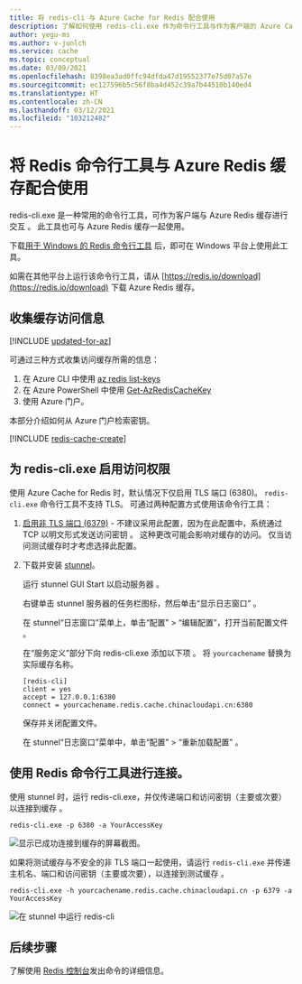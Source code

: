 ```yaml
---
title: 将 redis-cli 与 Azure Cache for Redis 配合使用
description: 了解如何使用 redis-cli.exe 作为命令行工具与作为客户端的 Azure Cache for Redis 进行交互
author: yegu-ms
ms.author: v-junlch
ms.service: cache
ms.topic: conceptual
ms.date: 03/09/2021
ms.openlocfilehash: 8398ea3ad0ffc94dfda47d19552377e75d07a57e
ms.sourcegitcommit: ec127596b5c56f8ba4d452c39a7b44510b140ed4
ms.translationtype: HT
ms.contentlocale: zh-CN
ms.lasthandoff: 03/12/2021
ms.locfileid: "103212482"
---
```

# <a name="use-the-redis-command-line-tool-with-azure-cache-for-redis"></a>将 Redis 命令行工具与 Azure Redis 缓存配合使用

redis-cli.exe 是一种常用的命令行工具，可作为客户端与 Azure Redis 缓存进行交互  。 此工具也可与 Azure Redis 缓存一起使用。

下载[用于 Windows 的 Redis 命令行工具](https://github.com/MSOpenTech/redis/releases/) 后，即可在 Windows 平台上使用此工具。 

如需在其他平台上运行该命令行工具，请从 [https://redis.io/download](https://redis.io/download) 下载 Azure Redis 缓存。

## <a name="gather-cache-access-information"></a>收集缓存访问信息

[!INCLUDE [updated-for-az](../../includes/updated-for-az.md)]

可通过三种方式收集访问缓存所需的信息：

1. 在 Azure CLI 中使用 [az redis list-keys](/cli/redis#az-redis-list-keys)
2. 在 Azure PowerShell 中使用 [Get-AzRedisCacheKey](https://docs.microsoft.com/powershell/module/az.rediscache/Get-AzRedisCacheKey)
3. 使用 Azure 门户。

本部分介绍如何从 Azure 门户检索密钥。

[!INCLUDE [redis-cache-create](../../includes/redis-cache-access-keys.md)]


## <a name="enable-access-for-redis-cliexe"></a>为 redis-cli.exe 启用访问权限

使用 Azure Cache for Redis 时，默认情况下仅启用 TLS 端口 (6380)。 `redis-cli.exe` 命令行工具不支持 TLS。 可通过两种配置方式使用该命令行工具：

1. [启用非 TLS 端口 (6379)](cache-configure.md#access-ports) - 不建议采用此配置，因为在此配置中，系统通过 TCP 以明文形式发送访问密钥  。 这种更改可能会影响对缓存的访问。 仅当访问测试缓存时才考虑选择此配置。

2. 下载并安装 [stunnel](https://www.stunnel.org/downloads.html)。

    运行 stunnel GUI Start 以启动服务器  。

    右键单击 stunnel 服务器的任务栏图标，然后单击“显示日志窗口”  。

    在 stunnel“日志窗口”菜单上，单击“配置” > “编辑配置”，打开当前配置文件   。

    在“服务定义”部分下向 redis-cli.exe 添加以下项   。 将 `yourcachename` 替换为实际缓存名称。 

    ```
    [redis-cli]
    client = yes
    accept = 127.0.0.1:6380
    connect = yourcachename.redis.cache.chinacloudapi.cn:6380
    ```

    保存并关闭配置文件。 
  
    在 stunnel“日志窗口”菜单中，单击“配置” > “重新加载配置”   。


## <a name="connect-using-the-redis-command-line-tool"></a>使用 Redis 命令行工具进行连接。

使用 stunnel 时，运行 redis-cli.exe，并仅传递端口和访问密钥（主要或次要）以连接到缓存    。

```
redis-cli.exe -p 6380 -a YourAccessKey
```

![显示已成功连接到缓存的屏幕截图。](./media/cache-how-to-redis-cli-tool/cache-redis-cli-stunnel.png)

如果将测试缓存与不安全的非 TLS 端口一起使用，请运行 `redis-cli.exe` 并传递主机名、端口和访问密钥（主要或次要），以连接到测试缓存     。

```
redis-cli.exe -h yourcachename.redis.cache.chinacloudapi.cn -p 6379 -a YourAccessKey
```

![在 stunnel 中运行 redis-cli](./media/cache-how-to-redis-cli-tool/cache-redis-cli-non-ssl.png)




## <a name="next-steps"></a>后续步骤

了解使用 [Redis 控制台](cache-configure.md#redis-console)发出命令的详细信息。
